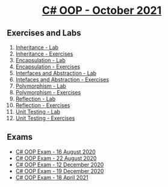 # <a href="https://softuni.bg/trainings/3484/csharp-oop-october-2021/internal"><p align="center"> C# OOP - October 2021<p>
</a>



## Exercises and Labs


1. <a href="https://github.com/NikolovDaniel/Software-University--SoftUni-/tree/main/C%23%20Programming/C%23%20OOP/C%23%20OOP%20-%20Exercises/Inheritance%20-%20Lab"> Inheritance - Lab </a>
2. <a href="https://github.com/NikolovDaniel/Software-University--SoftUni-/tree/main/C%23%20Programming/C%23%20OOP/C%23%20OOP%20-%20Exercises/Inheritance%20-%20Exercises"> Inheritance - Exercises </a>
3. <a href="https://github.com/NikolovDaniel/Software-University--SoftUni-/tree/main/C%23%20Programming/C%23%20OOP/C%23%20OOP%20-%20Exercises/Encapsulation%20-%20Lab"> Encapsulation - Lab </a>
4. <a href="https://github.com/NikolovDaniel/Software-University--SoftUni-/tree/main/C%23%20Programming/C%23%20OOP/C%23%20OOP%20-%20Exercises/Encapsulation%20-%20Exercises"> Encapsulation - Exercises </a>
5. <a href="https://github.com/NikolovDaniel/Software-University--SoftUni-/tree/main/C%23%20Programming/C%23%20OOP/C%23%20OOP%20-%20Exercises/Interfaces%20and%20Abstractions%20-%20Lab"> Interfaces and Abstraction - Lab </a>
6. <a href="https://github.com/NikolovDaniel/Software-University--SoftUni-/tree/main/C%23%20Programming/C%23%20OOP/C%23%20OOP%20-%20Exercises/Interfaces%20and%20Abstractions%20-%20Exercises"> Intefaces and Abstraction - Exercises </a>
7. <a href="https://github.com/NikolovDaniel/Software-University--SoftUni-/tree/main/C%23%20Programming/C%23%20OOP/C%23%20OOP%20-%20Exercises/Polymorphism%20-%20Lab"> Polymorphism - Lab </a>
8. <a href="https://github.com/NikolovDaniel/Software-University--SoftUni-/tree/main/C%23%20Programming/C%23%20OOP/C%23%20OOP%20-%20Exercises/Polymorphism%20-%20Exercises"> Polymorphism - Exercises </a>
9. <a href="https://github.com/NikolovDaniel/Software-University--SoftUni-/tree/main/C%23%20Programming/C%23%20OOP/C%23%20OOP%20-%20Exercises/Reflection%20-%20Lab"> Reflection - Lab </a>
10. <a href="https://github.com/NikolovDaniel/Software-University--SoftUni-/tree/main/C%23%20Programming/C%23%20OOP/C%23%20OOP%20-%20Exercises/Reflection%20-%20Exercises"> Reflection - Exercises </a>
11. <a href="https://github.com/NikolovDaniel/Software-University--SoftUni-/tree/main/C%23%20Programming/C%23%20OOP/C%23%20OOP%20-%20Exercises/Unit%20Testing%20-%20Lab"> Unit Testing - Lab </a>
12. <a href="https://github.com/NikolovDaniel/Software-University--SoftUni-/tree/main/C%23%20Programming/C%23%20OOP/C%23%20OOP%20-%20Exercises/Unit%20Testing%20-%20Exercises"> Unit Testing - Exercises </a>

## Exams
- <a href="https://github.com/NikolovDaniel/Software-University--SoftUni-/tree/main/C%23%20Programming/C%23%20OOP/C%23%20OOP%20-%20Exams/C%23%20OOP%20Exam%20-%2016%20August%202020"> C# OOP Exam - 16 August 2020 </a>
- <a href="https://github.com/NikolovDaniel/Software-University--SoftUni-/tree/main/C%23%20Programming/C%23%20OOP/C%23%20OOP%20-%20Exams/C%23%20OOP%20Exam%20-%2022%20August%202020"> C# OOP Exam - 22 August 2020 </a>
- <a href="https://github.com/NikolovDaniel/Software-University--SoftUni-/tree/main/C%23%20Programming/C%23%20OOP/C%23%20OOP%20-%20Exams/C%23%20OOP%20Exam%20-%2012%20December%202020"> C# OOP Exam - 12 December 2020 </a>
- <a href="https://github.com/NikolovDaniel/Software-University--SoftUni-/tree/main/C%23%20Programming/C%23%20OOP/C%23%20OOP%20-%20Exams/C%23%20OOP%20Exam%20-%2019%20December%202020"> C# OOP Exam - 19 December 2020 </a>
- <a href="https://github.com/NikolovDaniel/Software-University--SoftUni-/tree/main/C%23%20Programming/C%23%20OOP/C%23%20OOP%20-%20Exams/C%23%20OOP%20Exam%20-%2018%20April%202021"> C# OOP Exam - 18 April 2021 </a>
